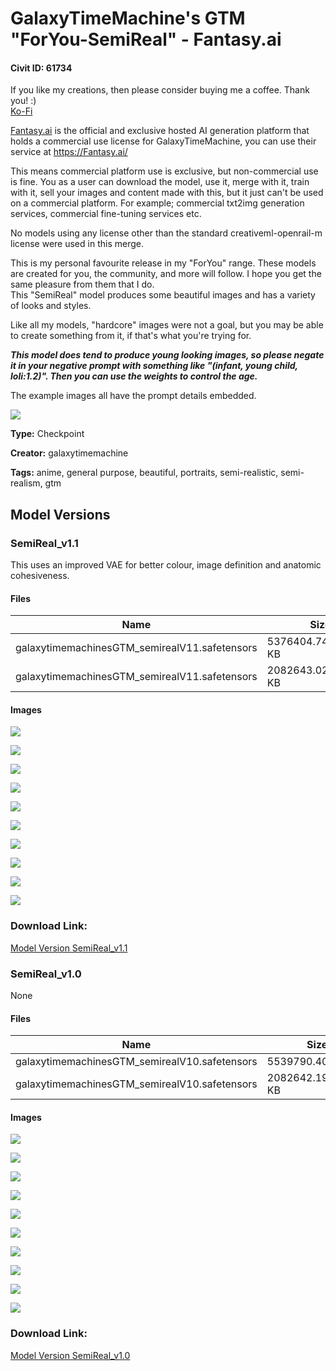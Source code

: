 # GalaxyTimeMachine's GTM "ForYou-SemiReal" - Fantasy.ai

#### Civit ID: 61734

<p>If you like my creations, then please consider buying me a coffee. Thank you! :)<br /><a target="_blank" rel="ugc" href="https://ko-fi.com/galaxytimemachine">Ko-Fi</a></p><p></p><p><a target="_blank" rel="ugc" href="http://Fantasy.ai">Fantasy.ai</a> is the official and exclusive hosted AI generation platform that holds a commercial use license for GalaxyTimeMachine, you can use their service at <a target="_blank" rel="ugc" href="https://Fantasy.ai/">https://Fantasy.ai/</a></p><p>This means commercial platform use is exclusive, but non-commercial use is fine. You as a user can download the model, use it, merge with it, train with it, sell your images and content made with this, but it just can't be used on a commercial platform. For example; commercial txt2img generation services, commercial fine-tuning services etc.</p><p>No models using any license other than the standard creativeml-openrail-m license were used in this merge.</p><p></p><p>This is my personal favourite release in my "ForYou" range. These models are created for you, the community, and more will follow. I hope you get the same pleasure from them that I do.<br />This "SemiReal" model produces some beautiful images and has a variety of looks and styles.</p><p>Like all my models, "hardcore" images were not a goal, but you may be able to create something from it, if that's what you're trying for.</p><p><strong><em>This model does tend to produce young looking images, so please negate it in your negative prompt with something like "(infant, young child, loli:1.2)". Then you can use the weights to control the age.</em></strong></p><p></p><p>The example images all have the prompt details embedded.</p><img src="https://image.civitai.com/xG1nkqKTMzGDvpLrqFT7WA/ae357797-0611-4568-8e9a-f29770e34740/width=525/ae357797-0611-4568-8e9a-f29770e34740.jpeg" />

**Type:** Checkpoint

**Creator:** galaxytimemachine

**Tags:** anime, general purpose, beautiful, portraits, semi-realistic, semi-realism, gtm

## Model Versions

### SemiReal_v1.1

<p>This uses an improved VAE for better colour, image definition and anatomic cohesiveness.</p>

#### Files

| Name | Size | Type | Format | Download Url | AutoV1 | AutoV2 | SHA256 | CRC32 | BLAKE3 |
| --- | --- | --- | --- | --- | --- | --- | --- | --- | --- |
| galaxytimemachinesGTM_semirealV11.safetensors | 5376404.744140625 KB | Model | SafeTensor | https://civitai.com/api/download/models/67399 | 6BB8E7C6 | 1B7F645408 | 1B7F64540872C400C7E260FF4C0ECCE5CB36515D401D259A5DFEF327B4A8B3FE | 79810746 | 016EC4F74F94DA229942BBF94AE7E1F27A906004F982BA91BCB8BCEFA97F03FD |
| galaxytimemachinesGTM_semirealV11.safetensors | 2082643.02734375 KB | Model | SafeTensor | https://civitai.com/api/download/models/67399?type=Model&format=SafeTensor&size=pruned&fp=fp16 | 66BD793E | EDC9D637D0 | EDC9D637D05D8A5930175C06E1B78F7A48DA26CDAC1529ACF4016BD9358EC75D | B732C966 | 6F9651FC660E118FC9FA8EA876241D822956BC5EDE77E9478DE25B7EF2DBDB29 |

#### Images

<p><img src="https://image.civitai.com/xG1nkqKTMzGDvpLrqFT7WA/f7975765-acf2-4fa7-97b5-ba455c43474d/width=450/749277.jpeg" /></p>

<p><img src="https://image.civitai.com/xG1nkqKTMzGDvpLrqFT7WA/7862449e-1379-45dc-bbf4-1bdd8af28d26/width=450/749278.jpeg" /></p>

<p><img src="https://image.civitai.com/xG1nkqKTMzGDvpLrqFT7WA/a84099ca-9689-4629-9866-9ccab4dbddac/width=450/749275.jpeg" /></p>

<p><img src="https://image.civitai.com/xG1nkqKTMzGDvpLrqFT7WA/26b9551b-ebac-4080-92da-44266927569a/width=450/749279.jpeg" /></p>

<p><img src="https://image.civitai.com/xG1nkqKTMzGDvpLrqFT7WA/84032044-bf3b-44b8-ba2d-8f5af841f2f6/width=450/749274.jpeg" /></p>

<p><img src="https://image.civitai.com/xG1nkqKTMzGDvpLrqFT7WA/d1c98730-0671-44d3-b5b9-4a68ed4aac41/width=450/749281.jpeg" /></p>

<p><img src="https://image.civitai.com/xG1nkqKTMzGDvpLrqFT7WA/682c74e7-8147-4110-9a62-7cbd3b2ebc4d/width=450/749280.jpeg" /></p>

<p><img src="https://image.civitai.com/xG1nkqKTMzGDvpLrqFT7WA/ff2f5525-3c6c-4c63-87e3-33d2e0e24091/width=450/749282.jpeg" /></p>

<p><img src="https://image.civitai.com/xG1nkqKTMzGDvpLrqFT7WA/98a21ead-7eec-46aa-b930-734842e5a295/width=450/749288.jpeg" /></p>

<p><img src="https://image.civitai.com/xG1nkqKTMzGDvpLrqFT7WA/3429f152-71a3-41e6-b3bb-bcebd28b373d/width=450/749287.jpeg" /></p>

### Download Link:

[Model Version SemiReal_v1.1](https://civitai.com/api/download/models/67399)

### SemiReal_v1.0

None

#### Files

| Name | Size | Type | Format | Download Url | AutoV1 | AutoV2 | SHA256 | CRC32 | BLAKE3 |
| --- | --- | --- | --- | --- | --- | --- | --- | --- | --- |
| galaxytimemachinesGTM_semirealV10.safetensors | 5539790.40625 KB | Model | SafeTensor | https://civitai.com/api/download/models/66232 | 8CEDDEE7 | 66D576443F | 66D576443F36A0851AE097C23BA201D138F92D84854A47EF0D057459047E7657 | C87B14A6 | 5B10B7570A926D13FB19320F0A6BB43F4F57436106B8CE3F9FA8F43E5924200A |
| galaxytimemachinesGTM_semirealV10.safetensors | 2082642.19921875 KB | Model | SafeTensor | https://civitai.com/api/download/models/66232?type=Model&format=SafeTensor&size=pruned&fp=fp16 | 89736979 | 9710A98280 | 9710A9828076D9F867D5F4E51C06E9131A73E0E95EF7C37EC2C0699EE9662550 | C8A36BF4 | C167D2459B6A8A92AB7D4D3C141F6497158729400702170AA3BC861CB56290AB |

#### Images

<p><img src="https://image.civitai.com/xG1nkqKTMzGDvpLrqFT7WA/c8bd6cd8-493d-4e43-aa57-37e865a0d0bd/width=450/734524.jpeg" /></p>

<p><img src="https://image.civitai.com/xG1nkqKTMzGDvpLrqFT7WA/547d05fe-9ab3-48c2-aae9-d204965fe2c1/width=450/734639.jpeg" /></p>

<p><img src="https://image.civitai.com/xG1nkqKTMzGDvpLrqFT7WA/22b1bb8f-d499-49fa-913c-7992513cbf46/width=450/734640.jpeg" /></p>

<p><img src="https://image.civitai.com/xG1nkqKTMzGDvpLrqFT7WA/7f3e4338-b427-45ae-b034-60d84b6d0ca7/width=450/734537.jpeg" /></p>

<p><img src="https://image.civitai.com/xG1nkqKTMzGDvpLrqFT7WA/7c4fbd8e-ac5b-46fd-b66f-8ea273f4376d/width=450/734542.jpeg" /></p>

<p><img src="https://image.civitai.com/xG1nkqKTMzGDvpLrqFT7WA/a29b71d2-8679-4c16-9138-8d4ddf03c3e9/width=450/734539.jpeg" /></p>

<p><img src="https://image.civitai.com/xG1nkqKTMzGDvpLrqFT7WA/4911fe9b-c563-44d2-9295-8b4b800f2683/width=450/734566.jpeg" /></p>

<p><img src="https://image.civitai.com/xG1nkqKTMzGDvpLrqFT7WA/945bc896-a5df-4b4c-9f56-7c919effb99a/width=450/734540.jpeg" /></p>

<p><img src="https://image.civitai.com/xG1nkqKTMzGDvpLrqFT7WA/a2674728-bd9a-4ff3-a7e0-4c0e538da7f0/width=450/734535.jpeg" /></p>

<p><img src="https://image.civitai.com/xG1nkqKTMzGDvpLrqFT7WA/95734f32-be39-40ca-ad3f-af1f6ec25535/width=450/734538.jpeg" /></p>

### Download Link:

[Model Version SemiReal_v1.0](https://civitai.com/api/download/models/66232)

